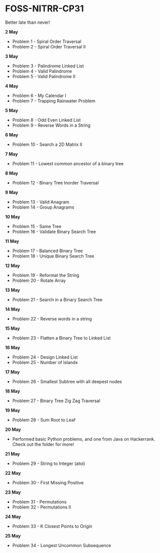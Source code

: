# FOSS-NITRR-CP31
Better late than never!

**2 May**
* Problem 1 - Spiral Order Traversal
* Problem 2 - Spiral Order Traversal II

**3 May**
* Problem 3 - Palindrome Linked List
* Problem 4 - Valid Palindrome
* Problem 5 - Valid Palindrome II

**4 May**
* Problem 6 - My Calendar I
* Problem 7 - Trapping Rainwater Problem

**5 May**
* Problem 8 - Odd Even Linked List
* Problem 9 - Reverse Words in a String

**6 May**
* Problem 10 - Search a 2D Matrix II

**7 May**
* Problem 11 - Lowest common ancestor of a binary tree

**8 May**
* Problem 12 - Binary Tree Inorder Traversal

**9 May**
* Problem 13 - Valid Anagram
* Problem 14 - Group Anagrams

**10 May**
* Problem 15 - Same Tree
* Problem 16 - Validate Binary Search Tree

**11 May**
* Problem 17 - Balanced Binary Tree
* Problem 18 - Unique Binary Search Tree

**12 May**
* Problem 19 - Reformat the String
* Problem 20 - Rotate Array

**13 May**
* Problem 21 - Search in a Binary Search Tree

**14 May**
* Problem 22 - Reverse words in a string

**15 May**
* Problem 23 - Flatten a Binary Tree to Linked List

**16 May**
* Problem 24 - Design Linked List
* Problem 25 - Number of Islands

**17 May**
* Problem 26 - Smallest Subtree with all deepest nodes

**18 May**
* Problem 27 - Binary Tree Zig Zag Traversal

**19 May**
* Problem 28 - Sum Root to Leaf

**20 May**
* Performed basic Python problems, and one from Java on Hackerrank. Check out the folder for more!

**21 May**
* Problem 29 - String to Integer (atoi)

**22 May**
* Problem 30 - First Missing Positive

**23 May**
* Problem 31 - Permutations
* Problem 32 - Permutations II

**24 May**
* Problem 33 - K Closest Points to Origin

**25 May**
* Problem 34 - Longest Uncommon Subsequence
